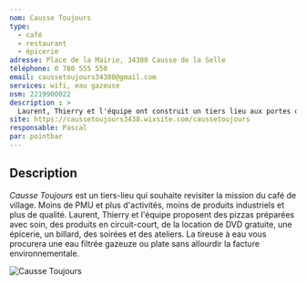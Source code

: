 ```yaml
---
nom: Causse Toujours
type: 
  - café
  - restaurant
  - épicerie
adresse: Place de la Mairie, 34380 Causse de la Selle
téléphone: 0 780 555 550
email: caussetoujours34380@gmail.com
services: wifi, eau gazeuse
osm: 2219900022
description : >
  Laurent, Thierry et l'équipe ont construit un tiers lieu aux portes de la vallée de la Buèges. L'accueil est convivial et un soin particulier est accordé pour rester frugal en terme de dépenses énergétiques et limiter les déchets.
site: https://caussetoujours3438.wixsite.com/caussetoujours
responsable: Pascal
par: pointbar
---
```


## Description

_Causse Toujours_ est un tiers-lieu qui souhaite revisiter la mission du café de village. Moins de PMU et plus d'activités, moins de produits industriels et plus de qualité. Laurent, Thierry et l'équipe proposent des pizzas préparées avec soin, des produits en circuit-court, de la location de DVD gratuite, une épicerie, un billard, des soirées et des ateliers. La tireuse à eau vous procurera une eau filtrée gazeuze ou plate sans allourdir la facture environnementale.

![Causse Toujours](./media/causse-toujours.jpg)

